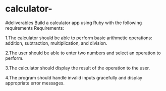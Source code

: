 # calculator-
#deliverables 
Build a calculator app using Ruby with the following requirements
Requirements:

1.The calculator should be able to perform basic arithmetic operations: addition, subtraction, multiplication, and division.

2.The user should be able to enter two numbers and select an operation to perform.

3.The calculator should display the result of the operation to the user.

4.The program should handle invalid inputs gracefully and display appropriate error messages.

